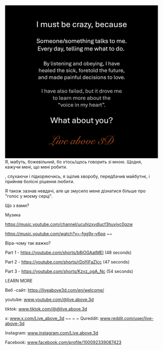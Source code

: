 ![Video cover image](../cover.jpg)
Я, мабуть, божевільний, бо
хтось/щось говорить зі мною.
Щодня, кажучи мені, що мені робити.

, слухаючи і підкоряючись, я
зцілив хворобу, передбачив майбутнє,
і прийняв болісні рішення любити.

Я також зазнав невдачі, але це змусило мене
дізнатися більше про
"голос у моєму серці".

Що з вами?


Музика

https://music.youtube.com/channel/ucuhizxvdlucf3huviyc0qzw

https://music.youtube.com/watch?v=-fgg9x-v6pq ~~


Віра-чому так важко?

Part 1 - https://youtube.com/shorts/b8jOGAatMEI (48 seconds)

Part 2 - https://youtube.com/shorts/rDoYiFaZIcc (47 seconds)

Part 3 - https://youtube.com/shorts/Kzvz_ogA_Nc (54 seconds)

LEARN MORE


Веб -сайт: https://liveabove3d.com/en/welcome/

youtube: www.youtube.com/@live.above.3d

tiktok: www.tiktok.com/@@live.above.3d

x: www.x.com/Live_above_3d ~~ ~ ~ Qureddit: www.reddit.com/user/live-above-3d

Instagram: www.instagram.com/Live.above.3d

Facebook: www.facebook.com/profile/100092339087423

